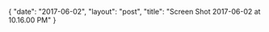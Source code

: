 {
   "date": "2017-06-02",
   "layout": "post",
   "title": "Screen Shot 2017-06-02 at 10.16.00 PM"
}

